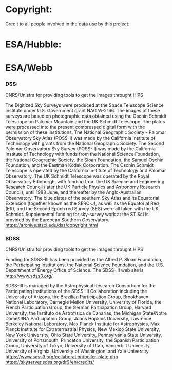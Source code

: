 # Copyright:
Credit to all people involved in the data use by this project:

# ESA/Hubble:


# ESA/Webb


### DSS:
CNRS/Unistra for providing tools to get the images throught HiPS

The Digitized Sky Surveys were produced at the Space Telescope Science Institute under U.S. Government grant NAG W-2166. The images of these surveys are based on photographic data obtained using the Oschin Schmidt Telescope on Palomar Mountain and the UK Schmidt Telescope. The plates were processed into the present compressed digital form with the permission of these institutions. The National Geographic Society - Palomar Observatory Sky Atlas (POSS-I) was made by the California Institute of Technology with grants from the National Geographic Society. The Second Palomar Observatory Sky Survey (POSS-II) was made by the California Institute of Technology with funds from the National Science Foundation, the National Geographic Society, the Sloan Foundation, the Samuel Oschin Foundation, and the Eastman Kodak Corporation. The Oschin Schmidt Telescope is operated by the California Institute of Technology and Palomar Observatory. The UK Schmidt Telescope was operated by the Royal Observatory Edinburgh, with funding from the UK Science and Engineering Research Council (later the UK Particle Physics and Astronomy Research Council), until 1988 June, and thereafter by the Anglo-Australian Observatory. The blue plates of the southern Sky Atlas and its Equatorial Extension (together known as the SERC-J), as well as the Equatorial Red (ER), and the Second Epoch red Survey (SES) were all taken with the UK Schmidt. Supplemental funding for sky-survey work at the ST ScI is provided by the European Southern Observatory.
https://archive.stsci.edu/dss/copyright.html

### SDSS
CNRS/Unistra for providing tools to get the images throught HiPS

Funding for SDSS-III has been provided by the Alfred P. Sloan Foundation, the Participating Institutions, the National Science Foundation, and the U.S. Department of Energy Office of Science. The SDSS-III web site is http://www.sdss3.org/.

SDSS-III is managed by the Astrophysical Research Consortium for the Participating Institutions of the SDSS-III Collaboration including the University of Arizona, the Brazilian Participation Group, Brookhaven National Laboratory, Carnegie Mellon University, University of Florida, the French Participation Group, the German Participation Group, Harvard University, the Instituto de Astrofisica de Canarias, the Michigan State/Notre Dame/JINA Participation Group, Johns Hopkins University, Lawrence Berkeley National Laboratory, Max Planck Institute for Astrophysics, Max Planck Institute for Extraterrestrial Physics, New Mexico State University, New York University, Ohio State University, Pennsylvania State University, University of Portsmouth, Princeton University, the Spanish Participation Group, University of Tokyo, University of Utah, Vanderbilt University, University of Virginia, University of Washington, and Yale University. 
https://www.sdss3.org/collaboration/boiler-plate.php
https://skyserver.sdss.org/dr9/en/credits/